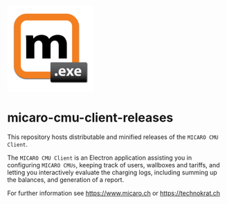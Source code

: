 <img src="./distributable_icon.png" width="200" />

# micaro-cmu-client-releases

This repository hosts distributable and minified releases of the `MICARO CMU Client`.

The `MICARO CMU Client` is an Electron application assisting you in configuring `MICARO CMUs`, keeping track of users, wallboxes and tariffs, and letting you interactively evaluate the charging logs, including summing up the balances, and generation of a report.

For further information see https://www.micaro.ch or https://technokrat.ch
